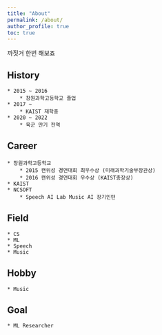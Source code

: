 ```yaml
---
title: "About"
permalink: /about/
author_profile: true
toc: true
---
```


까짓거 한번 해보죠


## History
    * 2015 ~ 2016
        * 창원과학고등학교 졸업
    * 2017 ~
        * KAIST 재학중
    * 2020 ~ 2022
        * 육군 만기 전역


## Career
    * 창원과학고등학교
        * 2015 캔위성 경연대회 최우수상 (미래과학기술부장관상)
        * 2016 캔위성 경연대회 우수상 (KAIST총장상)
    * KAIST
    * NCSOFT
        * Speech AI Lab Music AI 장기인턴

## Field
    * CS
    * ML
    * Speech
    * Music

## Hobby
    * Music


## Goal
    * ML Researcher